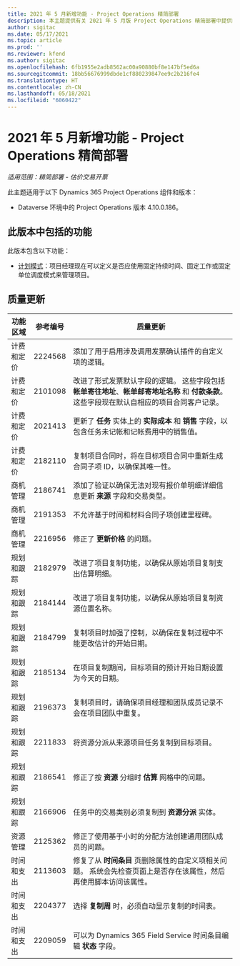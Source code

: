 ```yaml
---
title: 2021 年 5 月新增功能 - Project Operations 精简部署
description: 本主题提供有关 2021 年 5 月版 Project Operations 精简部署中提供的质量更新的信息。
author: sigitac
ms.date: 05/17/2021
ms.topic: article
ms.prod: ''
ms.reviewer: kfend
ms.author: sigitac
ms.openlocfilehash: 6fb1955e2adb8562ac00a90880bf8e147bf5ed6a
ms.sourcegitcommit: 18bb56676999dbde1cf880239847ee9c2b216fe4
ms.translationtype: HT
ms.contentlocale: zh-CN
ms.lasthandoff: 05/18/2021
ms.locfileid: "6060422"
---
```

# <a name="whats-new-may-2021---project-operations-lite-deployment"></a>2021 年 5 月新增功能 - Project Operations 精简部署

_适用范围：精简部署 - 估价交易开票_

此主题适用于以下 Dynamics 365 Project Operations 组件和版本：

   - Dataverse 环境中的 Project Operations 版本 4.10.0.186。

## <a name="features-included-in-this-release"></a>此版本中包括的功能

此版本包含以下功能：

- [计划模式](../../project-management/scheduling-modes.md)：项目经理现在可以定义是否应使用固定持续时间、固定工作或固定单位调度模式来管理项目。

## <a name="quality-updates"></a>质量更新

| **功能区域** | **参考编号** | **质量更新** |
| --- | --- | --- |
| 计费和定价 | 2224568 | 添加了用于启用涉及调用发票确认插件的自定义项的逻辑。 |
| 计费和定价 | 2101098 | 改进了形式发票默认字段的逻辑。 这些字段包括 **帐单寄往地址**、**帐单邮寄地址名称** 和 **付款条款**。 这些字段现在默认自相应的项目合同客户记录。 |
| 计费和定价 | 2021413 | 更新了 **任务** 实体上的 **实际成本** 和 **销售** 字段，以包含任务未记帐和记帐费用中的销售值。 |
| 计费和定价 | 2182110 | 复制项目合同时，将在目标项目合同中重新生成合同子项 ID，以确保其唯一性。 |
| 商机管理 | 2186741 | 添加了验证以确保无法对现有报价单明细详细信息更新 **来源** 字段和交易类型。 |
| 商机管理 | 2191353 | 不允许基于时间和材料合同子项创建里程碑。 |
| 商机管理 | 2216956 | 修正了 **更新价格** 的问题。 |
| 规划和跟踪 | 2182979 | 改进了项目复制功能，以确保从原始项目复制支出估算明细。 |
| 规划和跟踪 | 2184144 | 改进了项目复制功能，以确保从原始项目复制资源位置名称。 |
| 规划和跟踪 | 2184799 | 复制项目时加强了控制，以确保在复制过程中不能更改估计的开始日期。 |
| 规划和跟踪 | 2185134 | 在项目复制期间，目标项目的预计开始日期设置为今天的日期。 |
| 规划和跟踪 | 2196373 | 复制项目时，请确保项目经理和团队成员记录不会在项目团队中重复。 |
| 规划和跟踪 | 2211833 | 将资源分派从来源项目任务复制到目标项目。 |
| 规划和跟踪 | 2186541 | 修正了按 **资源** 分组时 **估算** 网格中的问题。 |
| 规划和跟踪 | 2166906 | 任务中的交易类别必须复制到 **资源分派** 实体。 |
| 资源管理 | 2125362 | 修正了使用基于小时的分配方法创建通用团队成员的问题。 |
| 时间和支出 | 2113603 | 修复了从 **时间条目** 页删除属性的自定义项相关问题。 系统会先检查页面上是否存在该属性，然后再使用脚本访问该属性。 |
| 时间和支出 | 2204377 | 选择 **复制周** 时，必须自动显示复制的时间表。 |
| 时间和支出 | 2209059 | 可以为 Dynamics 365 Field Service 时间条目编辑 **状态** 字段。 |
